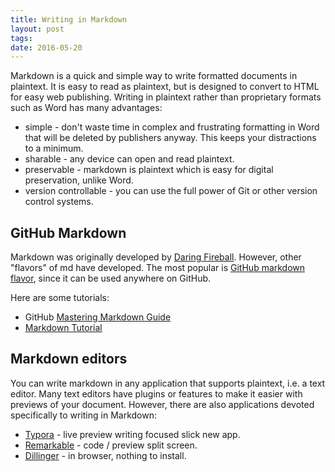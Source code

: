 ```yaml
---
title: Writing in Markdown
layout: post
tags:
date: 2016-05-20
---
```


Markdown is a quick and simple way to write formatted documents in plaintext.
It is easy to read as plaintext, but is designed to convert to HTML for easy web publishing.
Writing in plaintext rather than proprietary formats such as Word has many advantages:

- simple - don't waste time in complex and frustrating formatting in Word that will be deleted by publishers anyway. This keeps your distractions to a minimum.
- sharable - any device can open and read plaintext.
- preservable - markdown is plaintext which is easy for digital preservation, unlike Word.
- version controllable - you can use the full power of Git or other version control systems.

## GitHub Markdown 

Markdown was originally developed by [Daring Fireball](https://daringfireball.net/projects/markdown/).
However, other "flavors" of md have developed. 
The most popular is [GitHub markdown flavor](https://help.github.com/articles/basic-writing-and-formatting-syntax/), since it can be used anywhere on GitHub.

Here are some tutorials:

- GitHub [Mastering Markdown Guide](https://guides.github.com/features/mastering-markdown/)
- [Markdown Tutorial](http://www.markdowntutorial.com/)

## Markdown editors

You can write markdown in any application that supports plaintext, i.e. a text editor. 
Many text editors have plugins or features to make it easier with previews of your document. 
However, there are also applications devoted specifically to writing in Markdown:

- [Typora](https://www.typora.io/) - live preview writing focused slick new app. 
- [Remarkable](https://remarkableapp.github.io/index.html) - code / preview split screen.
- [Dillinger](http://dillinger.io/) - in browser, nothing to install.
